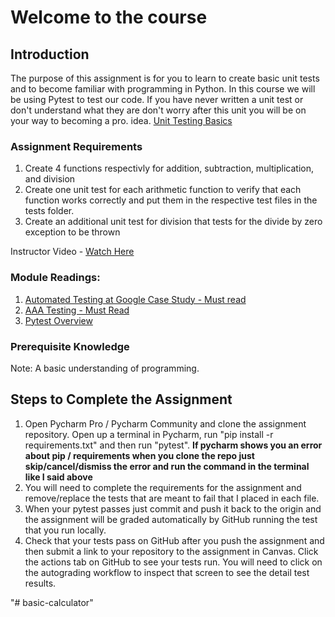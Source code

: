 # Welcome to the course

## Introduction

The purpose of this assignment is for you to learn to create basic unit tests and to become familiar with programming in
Python. In this course we will be using Pytest to test our code. If you have never written a unit test or don't
understand what they are don't worry after this unit you will be on your way to becoming a pro.
idea.  [Unit Testing Basics](https://realpython.com/pytest-python-testing/)

### Assignment Requirements

1. Create 4 functions respectivly for addition, subtraction, multiplication, and division
2. Create one unit test for each arithmetic function to verify that each function works correctly and put them in the
   respective test files in the tests folder.
3. Create an additional unit test for division that tests for the divide by zero exception to be thrown

Instructor Video - [Watch Here](https://youtu.be/6MQDaAa527o)

### Module Readings:

1. [Automated Testing at Google Case Study - Must read](https://itrevolution.com/case-study-automated-testing-google/)
2. [AAA Testing - Must Read](https://automationpanda.com/2020/07/07/arrange-act-assert-a-pattern-for-writing-good-tests/)
3. [Pytest Overview](https://realpython.com/pytest-python-testing/)

### Prerequisite Knowledge

Note:  A basic understanding of programming.

## Steps to Complete the Assignment

1. Open Pycharm Pro / Pycharm Community and clone the assignment repository. Open up a terminal in Pycharm, run "pip
   install -r
   requirements.txt" and then run "pytest".  **If pycharm shows you an error about pip / requirements when you clone the
   repo just skip/cancel/dismiss the error and run the command in the terminal like I said above**
2. You will need to complete the requirements for the assignment and remove/replace the tests that are meant to fail
   that I
   placed in each file.
3. When your pytest passes just commit and push it back to the origin and the assignment will be graded automatically by
   GitHub running the test that you run locally.
4. Check that your tests pass on GitHub after you push the assignment and then submit a link to your repository to the
   assignment in Canvas. Click the actions tab on GitHub to see your tests run. You will need to click on the
   autograding workflow to inspect that screen to see the detail test results.


"# basic-calculator" 
